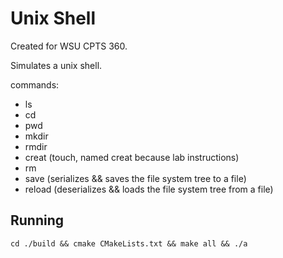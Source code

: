 # Unix Shell

Created for WSU CPTS 360.

Simulates a unix shell.

commands:
- ls
- cd
- pwd
- mkdir
- rmdir
- creat     (touch, named creat because lab instructions)
- rm
- save      (serializes && saves the file system tree to a file)
- reload    (deserializes && loads the file system tree from a file)

## Running
`cd ./build && cmake CMakeLists.txt && make all && ./a`